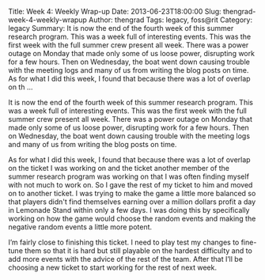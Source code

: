 Title: Week 4: Weekly Wrap-up
Date: 2013-06-23T18:00:00
Slug: thengrad-week-4-weekly-wrapup
Author: thengrad
Tags: legacy, foss@rit
Category: legacy
Summary: It is now the end of the fourth week of this summer research program. This was a week full of interesting events. This was the first week with the full summer crew present all week. There was a power outage on Monday that made only some of us loose power, disrupting work for a few hours. Then on Wednesday, the boat went down causing trouble with the meeting logs and many of us from writing the blog posts on time.  As for what I did this week, I found that because there was a lot of overlap on th ... 

It is now the end of the fourth week of this summer research program. This was
a week full of interesting events. This was the first week with the full
summer crew present all week. There was a power outage on Monday that made
only some of us loose power, disrupting work for a few hours. Then on
Wednesday, the boat went down causing trouble with the meeting logs and many
of us from writing the blog posts on time.

As for what I did this week, I found that because there was a lot of overlap
on the ticket I was working on and the ticket another member of the summer
research program was working on that I was often finding myself with not much
to work on. So I gave the rest of my ticket to him and moved on to another
ticket. I was trying to make the game a little more balanced so that players
didn't find themselves earning over a million dollars profit a day in Lemonade
Stand within only a few days. I was doing this by specifically working on how
the game would choose the random events and making the negative random events
a little more potent.

I’m fairly close to finishing this ticket. I need to play test my changes to
fine-tune them so that it is hard but still playable on the hardest difficulty
and to add more events with the advice of the rest of the team. After that
I’ll be choosing a new ticket to start working for the rest of next week.

